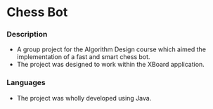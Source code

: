 # Chess Bot

### Description

* A group project for the Algorithm Design course which aimed the implementation of a fast and smart chess bot.
* The project was designed to work within the XBoard application.

### Languages
* The project was wholly developed using Java.